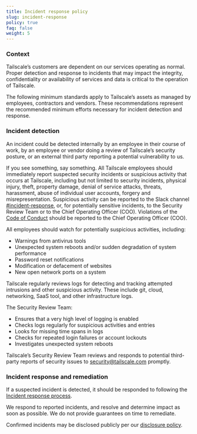 ```yaml
---
title: Incident response policy
slug: incident-response
policy: true
faq: false
weight: 5
---
```


### Context

Tailscale’s customers are dependent on our services operating as normal. Proper detection and response to incidents that may impact the integrity, confidentiality or availability of services and data is critical to the operation of Tailscale.

The following minimum standards apply to Tailscale’s assets as managed by employees, contractors and vendors. These recommendations represent the recommended minimum efforts necessary for incident detection and response.

### Incident detection

An incident could be detected internally by an employee in their course of work, by an employee or vendor doing a review of Tailscale’s security posture, or an external third party reporting a potential vulnerability to us.

If you see something, say something. All Tailscale employees should immediately report suspected security incidents or suspicious activity that occurs at Tailscale, including but not limited to security incidents, physical injury, theft, property damage, denial of service attacks, threats, harassment, abuse of individual user accounts, forgery and misrepresentation. Suspicious activity can be reported to the Slack channel [#incident-response](https://tailscale.slack.com/archives/C02SJSHV41H), or, for potentially sensitive incidents, to the Security Review Team or to the Chief Operating Officer (COO). Violations of the [Code of Conduct](http://go/code-of-conduct) should be reported to the Chief Operating Officer (COO).

All employees should watch for potentially suspicious activities, including:

* Warnings from antivirus tools
* Unexpected system reboots and/or sudden degradation of system performance
* Password reset notifications
* Modification or defacement of websites
* New open network ports on a system

Tailscale regularly reviews logs for detecting and tracking attempted intrusions and other suspicious activity. These include git, cloud, networking, SaaS tool, and other infrastructure logs.

The Security Review Team:

* Ensures that a very high level of logging is enabled
* Checks logs regularly for suspicious activities and entries
* Looks for missing time spans in logs
* Checks for repeated login failures or account lockouts
* Investigates unexpected system reboots

Tailscale’s Security Review Team reviews and responds to potential third-party reports of security issues to [security@tailscale.com](mailto:security@tailscale.com) promptly.

### Incident response and remediation

If a suspected incident is detected, it should be responded to following the [Incident response process](http://go/incident-response-process).

We respond to reported incidents, and resolve and determine impact as soon as possible. We do not provide guarantees on time to remediate.

Confirmed incidents may be disclosed publicly per our [disclosure policy](/security-policies/incident-disclosure/).
